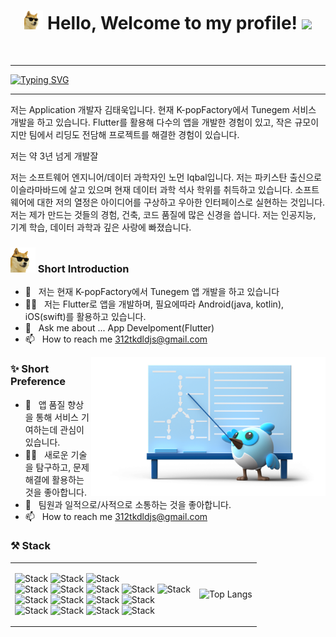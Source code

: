<h1 align="center">
	<img src="./rockstar.gif" width="30">
	Hello, Welcome to my profile!
	<img src="https://media.giphy.com/media/hvRJCLFzcasrR4ia7z/giphy.gif" width="30">
</h1>
<br/>

<hr/>

[![Typing SVG](https://readme-typing-svg.demolab.com?font=Fira+Code&pause=1000&color=FFFFFF&vCenter=true&width=300&lines=I+am+an+AppDeveloper+;By+Means+Of;Flutter+%26+Dart;Android+%26+Kotlin+%26+Java;iOS+%26+Swift)](https://git.io/typing-svg)

<hr />
저는 Application 개발자 김태욱입니다. 현재 K-popFactory에서 Tunegem 서비스 개발을 하고 있습니다. Flutter를 활용해 다수의 앱을 개발한 경험이 있고, 작은 규모이지만 팀에서 리딩도 전담해 프로젝트를 해결한 경험이 있습니다. 

저는 약 3년 넘게 개발잘

저는 소프트웨어 엔지니어/데이터 과학자인 노먼 Iqbal입니다. 저는 파키스탄 출신으로 이슬라마바드에 살고 있으며 현재 데이터 과학 석사 학위를 취득하고 있습니다. 소프트웨어에 대한 저의 열정은 아이디어를 구상하고 우아한 인터페이스로 실현하는 것입니다. 저는 제가 만드는 것들의 경험, 건축, 코드 품질에 많은 신경을 씁니다. 저는 인공지능, 기계 학습, 데이터 과학과 깊은 사랑에 빠졌습니다.

### <img src="./rockstar.gif" width="40px"> Short Introduction
- 🔭 &nbsp; 저는 현재 K-popFactory에서 Tunegem 앱 개발을 하고 있습니다
- 🧑‍💻 &nbsp; 저는 Flutter로 앱을 개발하며, 필요에따라 Android(java, kotlin), iOS(swift)를 활용하고 있습니다.  
- 💬 &nbsp; Ask me about ... App Develpoment(Flutter)  
- 📫 &nbsp; How to reach me 312tkdldjs@gmail.com  

<img align="right" width="375"  src="./flutter_img.png" />

### ✨ Short Preference

- 🔭 &nbsp; 앱 품질 향상을 통해 서비스 기여하는데 관심이 있습니다.
- 🧑‍💻 &nbsp; 새로운 기술을 탐구하고, 문제 해결에 활용하는 것을 좋아합니다.
- 💬 &nbsp; 팀원과 일적으로/사적으로 소통하는 것을 좋아합니다. 
- 📫 &nbsp; How to reach me 312tkdldjs@gmail.com  
  
### ⚒️ Stack
<table>
  <tr>
    <td>
<div align="left">
  
![Stack](https://img.shields.io/badge/flutter-02569B?style=for-the-badge&logo=Flutter&logoColor=white)
![Stack](https://img.shields.io/badge/android-3DDC84?style=for-the-badge&logo=Android&logoColor=white)
![Stack](https://img.shields.io/badge/apple-000000?style=for-the-badge&logo=IOS&logoColor=white)  
![Stack](https://img.shields.io/badge/dart-0175C2?style=for-the-badge&logo=Dart&logoColor=white)
![Stack](https://img.shields.io/badge/kotlin-7F52FF?style=for-the-badge&logo=Kotlin&logoColor=white)
![Stack](https://img.shields.io/badge/swift-F05138?style=for-the-badge&logo=Swift&logoColor=white)
![Stack](https://img.shields.io/badge/Java-007396?style=for-the-badge&logo=java&logoColor=white)
![Stack](https://img.shields.io/badge/Python-3776AB?style=for-the-badge&logo=Python&logoColor=white)  
![Stack](https://img.shields.io/badge/firebase-FFCA28?style=for-the-badge&logo=Firebase&logoColor=white)
![Stack](https://img.shields.io/badge/ffmpeg-007808?style=for-the-badge&logo=FFmpeg&logoColor=white)
![Stack](https://img.shields.io/badge/fastlane-00F200?style=for-the-badge&logo=FastLane&logoColor=white)
![Stack](https://img.shields.io/badge/githubactions-2088FF?style=for-the-badge&logo=GithubActions&logoColor=white)  
![Stack](https://img.shields.io/badge/slack-4A154B?style=for-the-badge&logo=Slack&logoColor=white)
![Stack](https://img.shields.io/badge/notion-000000?style=for-the-badge&logo=Notion&logoColor=white)
![Stack](https://img.shields.io/badge/github-181717?style=for-the-badge&logo=Github&logoColor=white)
![Stack](https://img.shields.io/badge/figma-F24E1E?style=for-the-badge&logo=Figma&logoColor=white)    
<div>        
    </td>
  <td>
    
![Top Langs](https://github-readme-stats.vercel.app/api/top-langs/?username=kimtaeoug&layout=compact)    
  </td>
  </tr>
</table>
